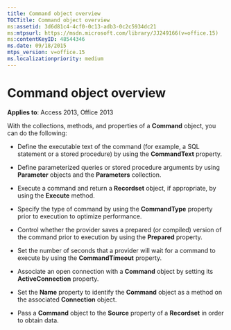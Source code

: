 ```yaml
---
title: Command object overview
TOCTitle: Command object overview
ms:assetid: 3d6d81c4-4cf0-0c13-adb3-0c2c5934dc21
ms:mtpsurl: https://msdn.microsoft.com/library/JJ249166(v=office.15)
ms:contentKeyID: 48544346
ms.date: 09/18/2015
mtps_version: v=office.15
ms.localizationpriority: medium
---
```


# Command object overview

**Applies to**: Access 2013, Office 2013

With the collections, methods, and properties of a **Command** object, you can do the following:

  - Define the executable text of the command (for example, a SQL statement or a stored procedure) by using the **CommandText** property.

  - Define parameterized queries or stored procedure arguments by using **Parameter** objects and the **Parameters** collection.

  - Execute a command and return a **Recordset** object, if appropriate, by using the **Execute** method.

  - Specify the type of command by using the **CommandType** property prior to execution to optimize performance.

  - Control whether the provider saves a prepared (or compiled) version of the command prior to execution by using the **Prepared** property.

  - Set the number of seconds that a provider will wait for a command to execute by using the **CommandTimeout** property.

  - Associate an open connection with a **Command** object by setting its **ActiveConnection** property.

  - Set the **Name** property to identify the **Command** object as a method on the associated **Connection** object.

  - Pass a **Command** object to the **Source** property of a **Recordset** in order to obtain data.

